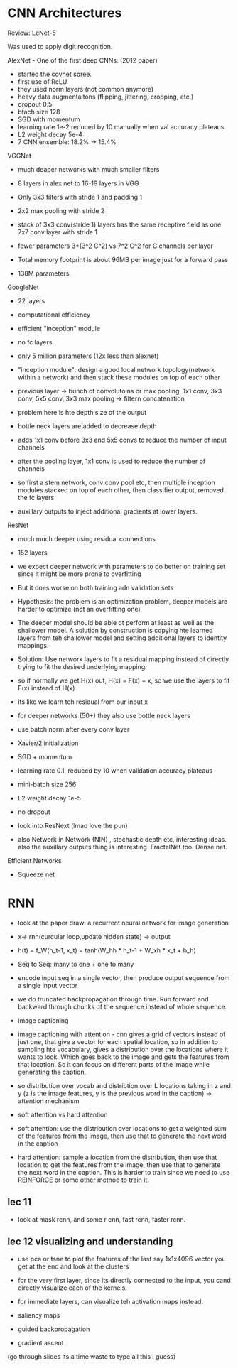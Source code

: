 # CNN Architectures

Review: LeNet-5

Was used to apply digit recognition.

AlexNet - One of the first deep CNNs. (2012 paper)
- started the covnet spree.
- first use of ReLU
- they used norm layers (not common anymore)
- heavy data augmentaitons (flipping, jittering, cropping, etc.)
- dropout 0.5
- btach size 128
- SGD with momentum
- learning rate 1e-2 reduced by 10 manually when val accuracy plateaus
- L2 weight decay 5e-4
- 7 CNN ensemble: 18.2% -> 15.4%

VGGNet

- much deaper networks with much smaller filters
- 8 layers in alex net to 16-19 layers in VGG
- Only 3x3 filters with stride 1 and padding 1
- 2x2 max pooling with stride 2

- stack of 3x3 conv(stride 1) layers has the same receptive field as one 7x7 conv layer with stride 1

- fewer parameters 3*(3^2 C^2) vs 7^2 C^2 for C channels per layer
- Total memory footprint is about 96MB per image just for a forward pass
- 138M parameters

GoogleNet

- 22 layers
- computational efficiency
- efficient "inception" module
- no fc layers
- only 5 million parameters (12x less than alexnet)
- "inception module": design a good local network topology(network within a network) and then stack these modules on top of each other
- previous layer -> bunch of convolutoins or max pooling, 1x1 conv, 3x3 conv, 5x5 conv, 3x3 max pooling -> filtern concatenation
- problem here is hte depth size of the output

- bottle neck layers are added to decrease depth
- adds 1x1 conv before 3x3 and 5x5 convs to reduce the number of input channels
- after the pooling layer, 1x1 conv is used to reduce the number of channels

- so first a stem network, conv conv pool etc, then multiple inception modules stacked on top of each other, then classifier output, removed the fc layers
- auxillary outputs to inject additional gradients at lower layers.

ResNet

- much much deeper using residual connections
- 152 layers
- we expect deeper network with parameters to do better on training set since it might be more prone to overfitting
- But it does worse on both training adn validation sets
- Hypothesis: the problem is an optimization problem, deeper models are harder to optimize (not an overfitting one)

- The deeper model should be able ot perform at least as well as the shallower model. A solution by construction is copying hte learned layers from teh shallower model and setting additional layers to identity mappings.
 
- Solution: Use network layers to fit a residual mapping instead of directly trying to fit the desired underlying mapping.
- so if normally we get H(x) out, H(x) = F(x) + x, so we use the layers to fit F(x) instead of H(x)
- its like we learn teh residual from our input x
- for deeper networks (50+) they also use bottle neck layers

- use batch norm after every conv layer
- Xavier/2 initialization
- SGD + momentum
- learning rate 0.1, reduced by 10 when validation accuracy plateaus
- mini-batch size 256
- L2 weight decay 1e-5
- no dropout 

- look into ResNext (lmao love the pun)
- also Network in Network (NIN) , stochastic depth etc, interesting ideas. also the auxillary outputs thing is interesting. FractalNet too. Dense net.

Efficient Networks 
- Squeeze net


# RNN

- look at the paper draw: a recurrent neural network for image generation
- x-> rnn(curcular loop,update hidden state) -> output
- h(t) = f_W(h_t-1, x_t) = tanh(W_hh * h_t-1 + W_xh * x_t + b_h)
-  Seq to Seq: many to one + one to many
- encode input seq in a single vector, then produce output sequence from a single input vector


- we do truncated backpropagation through time. Run forward and backward through chunks of the sequence instead of whole sequence.

- image captioning
- image captioning with attention - cnn gives a grid of vectors instead of just one, that give a vector for each spatial location, so in addition to sampling hte vocabulary, gives a distribution over the locations where it wants to look. Which goes back to the image and gets the features from that location. So it can focus on different parts of the image while generating the caption.

- so distribution over vocab and distribtion over L locations  taking in z and y (z is the image features, y is the previous word in the caption) -> attention mechanism

- soft attention vs hard attention

- soft attention: use the distribution over locations to get a weighted sum of the features from the image, then use that to generate the next word in the caption
- hard attention: sample a location from the distribution, then use that location to get the features from the image, then use that to generate the next word in the caption. This is harder to train since we need to use REINFORCE or some other method to train it.

## lec 11

- look at mask rcnn, and some r cnn, fast rcnn, faster rcnn.

## lec 12 visualizing and understanding 

- use pca or tsne to plot the features of the last say 1x1x4096 vector you get at the end and look at the clusters
- for the very first layer, since its directly connected to the input, you cand directly visualize each of the kernels.

- for immediate layers, can visualize teh activation maps instead.

- saliency maps
- guided    backpropagation
- gradient ascent


(go through slides its a time waste to type all this i guess)